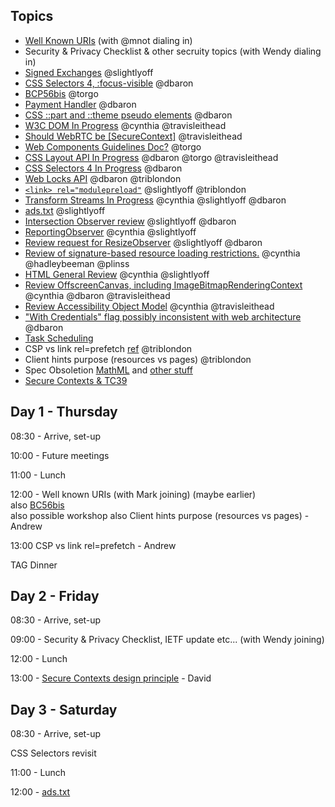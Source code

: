 ## Topics

* [Well Known URIs](https://github.com/w3ctag/design-reviews/issues/237) (with @mnot dialing in)
* Security & Privacy Checklist & other secruity topics (with Wendy dialing in)
* [Signed Exchanges](https://github.com/w3ctag/design-reviews/issues/235) @slightlyoff
* [CSS Selectors 4, :focus-visible](https://github.com/w3ctag/design-reviews/issues/233) @dbaron
* [BCP56bis](https://github.com/w3ctag/design-reviews/issues/232) @torgo
* [Payment Handler](https://github.com/w3ctag/design-reviews/issues/231) @dbaron
* [CSS ::part and ::theme pseudo elements](https://github.com/w3ctag/design-reviews/issues/230) @dbaron
* [W3C DOM In Progress](https://github.com/w3ctag/design-reviews/issues/229) @cynthia @travisleithead
* [Should WebRTC be [SecureContext]](https://github.com/w3ctag/design-reviews/issues/228) @travisleithead
* [Web Components Guidelines Doc?](https://github.com/w3ctag/design-reviews/issues/227) @torgo
* [CSS Layout API In Progress](https://github.com/w3ctag/design-reviews/issues/224) @dbaron @torgo @travisleithead
* [CSS Selectors 4 In Progress](https://github.com/w3ctag/design-reviews/issues/219) @dbaron
* [Web Locks API](https://github.com/w3ctag/design-reviews/issues/217) @dbaron @triblondon
* [`<link> rel="modulepreload"`](https://github.com/w3ctag/design-reviews/issues/213) @slightlyoff @triblondon
* [Transform Streams In Progress](https://github.com/w3ctag/design-reviews/issues/211) @cynthia @slightlyoff @dbaron
* [ads.txt](https://github.com/w3ctag/design-reviews/issues/201) @slightlyoff
* [Intersection Observer review](https://github.com/w3ctag/design-reviews/issues/197) @slightlyoff @dbaron
* [ReportingObserver](https://github.com/w3ctag/design-reviews/issues/195) @cynthia @slightlyoff
* [Review request for ResizeObserver](https://github.com/w3ctag/design-reviews/issues/187) @slightlyoff @dbaron
* [Review of signature-based resource loading restrictions.](https://github.com/w3ctag/design-reviews/issues/186) @cynthia @hadleybeeman @plinss
* [HTML General Review](https://github.com/w3ctag/design-reviews/issues/174) @cynthia @slightlyoff
* [Review OffscreenCanvas, including ImageBitmapRenderingContext](https://github.com/w3ctag/design-reviews/issues/141) @cynthia @dbaron @travisleithead
* [Review Accessibility Object Model](https://github.com/w3ctag/design-reviews/issues/134) @cynthia @travisleithead 
* ["With Credentials" flag possibly inconsistent with web architecture](https://github.com/w3ctag/design-reviews/issues/76) @dbaron 
* [Task Scheduling](https://github.com/w3ctag/design-reviews/issues/72)
* CSP vs link rel=prefetch [ref](https://hackernoon.com/im-harvesting-credit-card-numbers-and-passwords-from-your-site-here-s-how-9a8cb347c5b5#1e3f) @triblondon
* Client hints purpose (resources vs pages) @triblondon
* Spec Obsoletion [MathML](https://github.com/w3ctag/obsoletion/issues/2) and [other stuff](https://lists.w3.org/Archives/Public/www-tag/2017Apr/0010.html)
* [Secure Contexts & TC39](https://github.com/w3ctag/design-principles/pull/75)

## Day 1 - Thursday

08:30 - Arrive, set-up

10:00 - Future meetings  

11:00 - Lunch

12:00 - Well known URIs (with Mark joining) (maybe earlier)  
   also [BC56bis](https://github.com/w3ctag/design-reviews/issues/232)  
   also possible workshop
   also Client hints purpose (resources vs pages) - Andrew
   
13:00 CSP vs link rel=prefetch - Andrew

TAG Dinner


## Day 2 - Friday

08:30 - Arrive, set-up

09:00 - Security & Privacy Checklist, IETF update etc... (with Wendy joining)

12:00 - Lunch

13:00 - [Secure Contexts design principle](https://github.com/w3ctag/design-principles/pull/75) - David



## Day 3 - Saturday

08:30 - Arrive, set-up

CSS Selectors revisit

11:00 - Lunch

12:00 - [ads.txt](https://github.com/w3ctag/design-reviews/issues/232)
